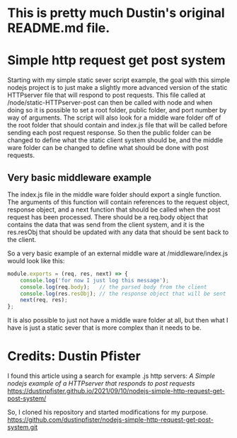 
# This is pretty much Dustin's original README.md file.

# Simple http request get post system

Starting with my simple static sever script example, the goal with this simple nodejs project is to just make a slightly more advanced version of the static HTTPserver file that will respond to post requests. This file called at /node/static-HTTPserver-post can then be called with node and when doing so it is possible to set a root folder, public folder, and port number by way of arguments. The script will also look for a middle ware folder off of the root folder that should contain and index.js file that will be called before sending each post request response. So then the public folder can be changed to define what the static client system should be, and the middle ware folder can be changed to define what should be done with post requests.

## Very basic middleware example

The index.js file in the middle ware folder should export a single function. The arguments of this function will contain references to the request object, response object, and a next function that should be called when the post request has been processed. There should be a req.body object that contains the data that was send from the client system, and it is the res.resObj that should be updated with any data that should be sent back to the client.

So a very basic example of an external middle ware at /middleware/index.js would look like this:

```js
module.exports = (req, res, next) => {
    console.log('for now I just log this message');
    console.log(req.body);   // the parsed body from the client
    console.log(res.resObj); // the response object that will be sent
    next(req, res);
};
```

It is also possible to just not have a middle ware folder at all, but then what I have is just a static sever that is more complex than it needs to be.

# Credits:   Dustin Pfister
I found this article using a search for example .js http servers:
_A Simple nodejs example of a HTTPserver that responds to post requests_
https://dustinpfister.github.io/2021/09/10/nodejs-simple-http-request-get-post-system/

So, I cloned his repository and started modifications for my purpose.
https://github.com/dustinpfister/nodejs-simple-http-request-get-post-system.git
